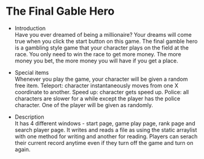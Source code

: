 # The Final Gable Hero 

* Introduction </br>
Have you ever dreamed of being a millionaire? Your dreams will come true when you click the start button on this game. The final gamble hero is a gambling style game that your character plays on the field at the race. You only need to win the race to get more money. The more money you bet, the more money you will have if you get a place. 

* Special items </br>
Whenever you play the game, your character will be given a random free item.
Teleport: character instantaneously moves from one X coordinate to another.
Speed up: character gets speed up.
Police: all characters are slower for a while except the player has the police character. One of the player will be given as randomly. 

* Description </br>
It has 4 different windows - start page, game play page, rank page and search player page.
It writes and reads a file as using the static arraylist with one method for writing and another for reading.
Players can serach their current record anytime even if they turn off the game and turn on again.
